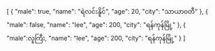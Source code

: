 [
  {
    "male": true,
    "name": "ရဲလင်းနိူင်",
    "age": 20,
    "city": "သာယာ၀တီ"
  },
  {
    "male": false,
    "name": "lee",
    "age": 200,
    "city": "ရန်ကုန်မြို့"
  },
 {
    "m‌ale":လူကြီး,
    "name": "lee",
    "age": 200,
    "city": "ရန်ကုန်မြို့"
  }
]
